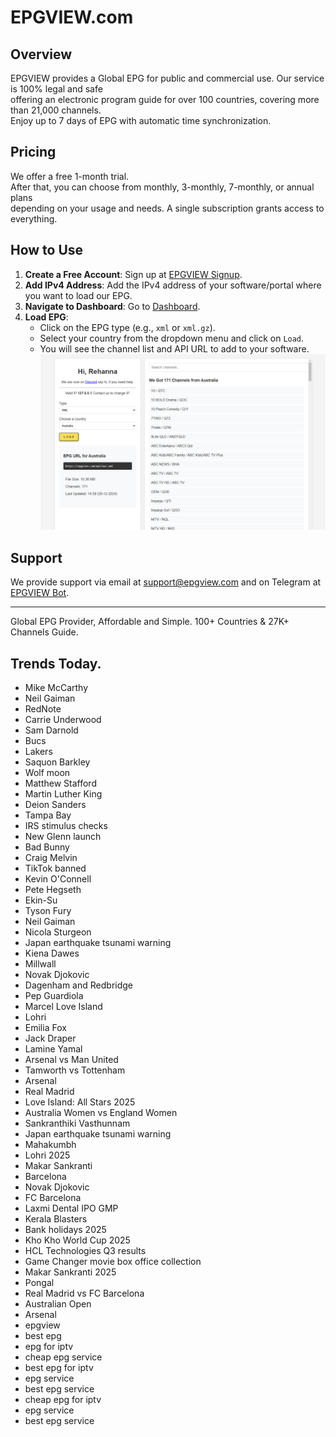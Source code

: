 # EPGVIEW.com



## Overview
EPGVIEW provides a Global EPG for public and commercial use. Our service is 100% legal and safe\
offering an electronic program guide for over 100 countries, covering more than 21,000 channels.\
Enjoy up to 7 days of EPG with automatic time synchronization.

## Pricing
We offer a free 1-month trial. \
After that, you can choose from monthly, 3-monthly, 7-monthly, or annual plans \
depending on your usage and needs. A single subscription grants access to everything.

## How to Use
1. **Create a Free Account**: Sign up at [EPGVIEW Signup](https://epgview.com/signup.php).
2. **Add IPv4 Address**: Add the IPv4 address of your software/portal where you want to load our EPG.
3. **Navigate to Dashboard**: Go to [Dashboard](https://epgview.com/dashboard.php).
4. **Load EPG**:
   - Click on the EPG type (e.g., `xml` or `xml.gz`).
   - Select your country from the dropdown menu and click on `Load`.
   - You will see the channel list and API URL to add to your software.
![EPGVIEW](img/dashboard.png)
## Support
We provide support via email at [support@epgview.com](mailto:support@epgview.com) and on Telegram at [EPGVIEW Bot](https://t.me/epgview_bot).

---

Global EPG Provider, Affordable and Simple. 100+ Countries & 27K+ Channels Guide.

## Trends Today.

- Mike McCarthy
- Neil Gaiman
- RedNote
- Carrie Underwood
- Sam Darnold
- Bucs
- Lakers
- Saquon Barkley
- Wolf moon
- Matthew Stafford
- Martin Luther King
- Deion Sanders
- Tampa Bay
- IRS stimulus checks
- New Glenn launch
- Bad Bunny
- Craig Melvin
- TikTok banned
- Kevin O'Connell
- Pete Hegseth
- Ekin-Su
- Tyson Fury
- Neil Gaiman
- Nicola Sturgeon
- Japan earthquake tsunami warning
- Kiena Dawes
- Millwall
- Novak Djokovic
- Dagenham and Redbridge
- Pep Guardiola
- Marcel Love Island
- Lohri
- Emilia Fox
- Jack Draper
- Lamine Yamal
- Arsenal vs Man United
- Tamworth vs Tottenham
- Arsenal
- Real Madrid
- Love Island: All Stars 2025
- Australia Women vs England Women
- Sankranthiki Vasthunnam
- Japan earthquake tsunami warning
- Mahakumbh
- Lohri 2025
- Makar Sankranti
- Barcelona
- Novak Djokovic
- FC Barcelona
- Laxmi Dental IPO GMP
- Kerala Blasters
- Bank holidays 2025
- Kho Kho World Cup 2025
- HCL Technologies Q3 results
- Game Changer movie box office collection
- Makar Sankranti 2025
- Pongal
- Real Madrid vs FC Barcelona
- Australian Open
- Arsenal
- epgview
- best epg
- epg for iptv
- cheap epg service
- best epg for iptv
- epg service
- best epg service
- cheap epg for iptv
- epg service
- best epg service
